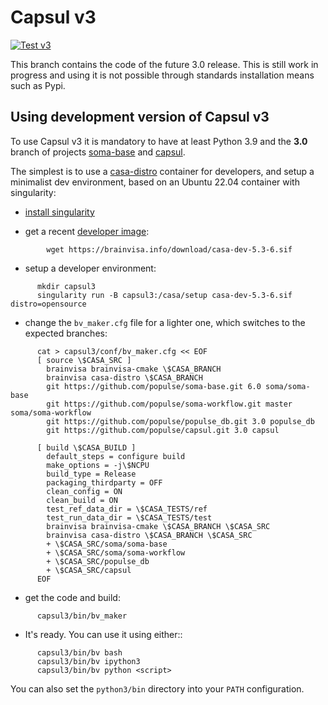 # Capsul v3

[![Test v3](https://github.com/populse/capsul/actions/workflows/test-v3.yml/badge.svg?branch=3.0)](https://github.com/populse/capsul/actions/workflows/test-v3.yml)

This branch contains the code of the future 3.0 release. This is still work in progress and using it is not possible through standards installation means such as Pypi.

## Using development version of Capsul v3

To use Capsul v3 it is mandatory to have at least Python 3.9 and the **3.0** branch of projects [soma-base](https://github.com/populse/soma-base>) and [capsul](https://github.com/populse/capsul>).

The simplest is to use a [casa-distro](https://github.com/brainvisa/casa-distro>) container for developers, and setup a minimalist dev environment, based on an Ubuntu 22.04 container with singularity:

* [install singularity](https://brainvisa.info/web/download.html#prerequisites-for-singularity-on-linux>)


* get a recent [developer image](https://brainvisa.info/web/download.html#installing-a-singularity-developer-environment>):
```
        wget https://brainvisa.info/download/casa-dev-5.3-6.sif
```

* setup a developer environment:
```
      mkdir capsul3
      singularity run -B capsul3:/casa/setup casa-dev-5.3-6.sif distro=opensource
```

* change the `bv_maker.cfg` file for a lighter one, which switches to the expected branches:
```
      cat > capsul3/conf/bv_maker.cfg << EOF
      [ source \$CASA_SRC ]
        brainvisa brainvisa-cmake \$CASA_BRANCH
        brainvisa casa-distro \$CASA_BRANCH
        git https://github.com/populse/soma-base.git 6.0 soma/soma-base
        git https://github.com/populse/soma-workflow.git master soma/soma-workflow
        git https://github.com/populse/populse_db.git 3.0 populse_db
        git https://github.com/populse/capsul.git 3.0 capsul

      [ build \$CASA_BUILD ]
        default_steps = configure build
        make_options = -j\$NCPU
        build_type = Release
        packaging_thirdparty = OFF
        clean_config = ON
        clean_build = ON
        test_ref_data_dir = \$CASA_TESTS/ref
        test_run_data_dir = \$CASA_TESTS/test
        brainvisa brainvisa-cmake \$CASA_BRANCH \$CASA_SRC
        brainvisa casa-distro \$CASA_BRANCH \$CASA_SRC
        + \$CASA_SRC/soma/soma-base
        + \$CASA_SRC/soma/soma-workflow
        + \$CASA_SRC/populse_db
        + \$CASA_SRC/capsul
      EOF
```

* get the code and build:
```
      capsul3/bin/bv_maker
```

* It's ready. You can use it using either::
```
      capsul3/bin/bv bash
      capsul3/bin/bv ipython3
      capsul3/bin/bv python <script>
```
  You can also set the `python3/bin` directory into your `PATH` configuration.
